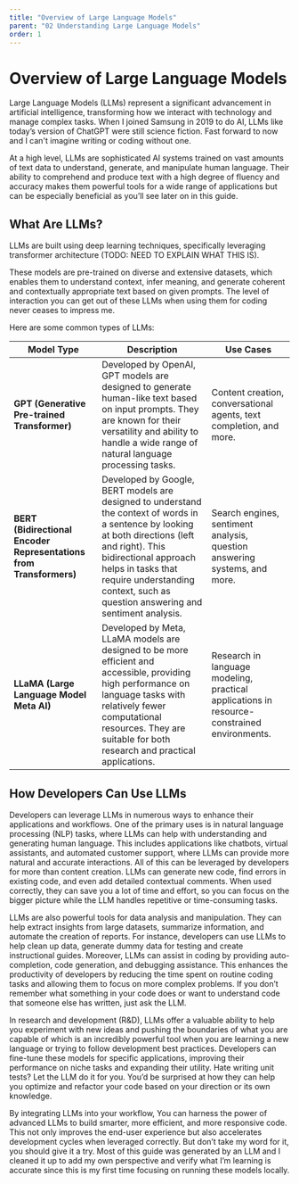 ```yaml
---
title: "Overview of Large Language Models"
parent: "02 Understanding Large Language Models"
order: 1
---
```

# Overview of Large Language Models

Large Language Models (LLMs) represent a significant advancement in artificial intelligence, transforming how we interact with technology and manage complex tasks. When I joined Samsung in 2019 to do AI, LLMs like today’s version of ChatGPT were still science fiction. Fast forward to now and I can't imagine writing or coding without one. 

At a high level, LLMs are sophisticated AI systems trained on vast amounts of text data to understand, generate, and manipulate human language. Their ability to comprehend and produce text with a high degree of fluency and accuracy makes them powerful tools for a wide range of applications but can be especially beneficial as you’ll see later on in this guide.

## What Are LLMs?

LLMs are built using deep learning techniques, specifically leveraging transformer architecture (TODO: NEED TO EXPLAIN WHAT THIS IS). 

These models are pre-trained on diverse and extensive datasets, which enables them to understand context, infer meaning, and generate coherent and contextually appropriate text based on given prompts. The level of interaction you can get out of these LLMs when using them for coding never ceases to impress me. 

Here are some common types of LLMs:

| Model Type                                                         | Description                                                                                                                                                                                                                                                                      | Use Cases                                                                                   |
| ------------------------------------------------------------------ | -------------------------------------------------------------------------------------------------------------------------------------------------------------------------------------------------------------------------------------------------------------------------------- | ------------------------------------------------------------------------------------------- |
| **GPT (Generative Pre-trained Transformer)**                       | Developed by OpenAI, GPT models are designed to generate human-like text based on input prompts. They are known for their versatility and ability to handle a wide range of natural language processing tasks.                                                                   | Content creation, conversational agents, text completion, and more.                         |
| **BERT (Bidirectional Encoder Representations from Transformers)** | Developed by Google, BERT models are designed to understand the context of words in a sentence by looking at both directions (left and right). This bidirectional approach helps in tasks that require understanding context, such as question answering and sentiment analysis. | Search engines, sentiment analysis, question answering systems, and more.                   |
| **LLaMA (Large Language Model Meta AI)**                           | Developed by Meta, LLaMA models are designed to be more efficient and accessible, providing high performance on language tasks with relatively fewer computational resources. They are suitable for both research and practical applications.                                    | Research in language modeling, practical applications in resource-constrained environments. |

## How Developers Can Use LLMs

Developers can leverage LLMs in numerous ways to enhance their applications and workflows. One of the primary uses is in natural language processing (NLP) tasks, where LLMs can help with understanding and generating human language. This includes applications like chatbots, virtual assistants, and automated customer support, where LLMs can provide more natural and accurate interactions. All of this can be leveraged by developers for more than content creation. LLMs can generate new code, find errors in existing code, and even add detailed contextual comments. When used correctly, they can save you a lot of time and effort, so you can focus on the bigger picture while the LLM handles repetitive or time-consuming tasks.

LLMs are also powerful tools for data analysis and manipulation. They can help extract insights from large datasets, summarize information, and automate the creation of reports. For instance, developers can use LLMs to help clean up data, generate dummy data for testing and create instructional guides. Moreover, LLMs can assist in coding by providing auto-completion, code generation, and debugging assistance. This enhances the productivity of developers by reducing the time spent on routine coding tasks and allowing them to focus on more complex problems. If you don’t remember what something in your code does or want to understand code that someone else has written, just ask the LLM.

In research and development (R&D), LLMs offer a valuable ability to help you experiment with new ideas and pushing the boundaries of what you are capable of which is an incredibly powerful tool when you are learning a new language or trying to follow development best practices. Developers can fine-tune these models for specific applications, improving their performance on niche tasks and expanding their utility. Hate writing unit tests? Let the LLM do it for you. You’d be surprised at how they can help you optimize and refactor your code based on your direction or its own knowledge.

By integrating LLMs into your workflow, You can harness the power of advanced LLMs to build smarter, more efficient, and more responsive code. This not only improves the end-user experience but also accelerates development cycles when leveraged correctly. But don’t take my word for it, you should give it a try. Most of this guide was generated by an LLM and I cleaned it up to add my own perspective and verify what I’m learning is accurate since this is my first time focusing on running these models locally.
